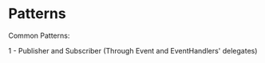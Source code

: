 # Patterns
Common Patterns:

1 - Publisher and Subscriber (Through Event and EventHandlers' delegates)
